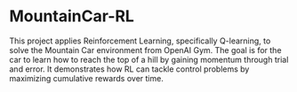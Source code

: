 # MountainCar-RL
This project applies Reinforcement Learning, specifically Q-learning, to solve the Mountain Car environment from OpenAI Gym. The goal is for the car to learn how to reach the top of a hill by gaining momentum through trial and error. It demonstrates how RL can tackle control problems by maximizing cumulative rewards over time.
